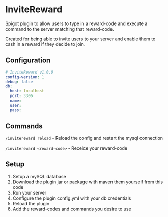 # InviteReward
Spigot plugin to allow users to type in a reward-code and execute a command to the server matching that reward-code.

Created for being able to invite users to your server and enable them to cash in a reward if they decide to join.

## Configuration
```yaml
# InviteReward v1.0.0
config-version: 1
debug: false
db:
  host: localhost
  port: 3306
  name:
  user:
  pass:
```

## Commands
`/invitereward reload` - Reload the config and restart the mysql connection

`/invitereward <reward-code>` - Receice your reward-code

## Setup
1. Setup a mySQL database
2. Download the plugin jar or package with maven them yourself from this code
3. Run your server
4. Configure the plugin config.yml with your db credentials
5. Reload the plugin
6. Add the reward-codes and commands you desire to use